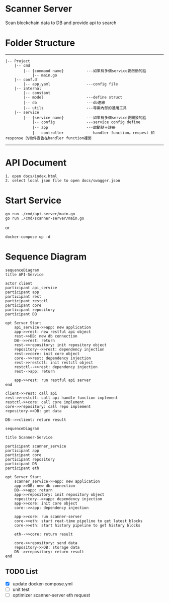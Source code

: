 # Scanner Server
Scan blockchain data to DB and provide api to search

# Folder Structure
---
    |-- Project
        |-- cmd
            |-- {command name}          ---如果有多個service要啟動的話
                |-- main.go
        |-- conf.d 
            |-- app.yaml                ---config file
        |-- internal
            |-- constant
            |-- model                   ---define struct
            |-- db                      ---db連線
            |-- utils                   ---專案內部的通用工具
        |-- service
            |-- {service name}          ---如果有多個service要開發的話
                |-- config              ---service config define
                |-- app                 ---啟動點＋註冊
                |-- controller          ---handler function。request 和 response 的物件宣告在handler function裡面

---

# API Document
```
1. open docs/index.html
2. select local json file to open docs/swagger.json
```

# Start Service
```
go run ./cmd/api-server/main.go
go run ./cmd/scanner-server/main.go
```

or
```
docker-compose up -d
```

# Sequence Diagram
```mermaid
sequenceDiagram
title API-Service

actor client
participant api_service
participant app
participant rest
participant restctl
participant core
participant repository
participant DB

opt Server Start
    api_service->>app: new application
    app->>rest: new restful api object
    rest->>DB: new db connection
    DB-->>rest: return
    rest->>repository: init repository object
    repository-->>rest: dependency injection
    rest->>core: init core object
    core-->>rest: dependency injection
    rest->>restctl: init restctl object
    restctl-->>rest: dependency injection
    rest-->app: return 

    app->>rest: run restful api server
end

client->>rest: call api
rest->>restctl: call api handle function implement
restctl->>core: call core implement
core->>repository: call repo implement
repository->>DB: get data

DB-->>client: return result

```

```mermaid
sequenceDiagram

title Scanner-Service

participant scanner_service
participant app
participant core
participant repository
participant DB
participant eth

opt Server Start
    scanner_service->>app: new application
    app->>DB: new db connection
    DB-->>app: return
    app->>repository: init repository object
    repository-->>app: dependency injection
    app->>core: init core object
    core-->>app: dependency injection

    app->>core: run scanner-server
    core->>eth: start reat-time pipeline to get latest blocks
    core->>eth: start history pipeline to get history blocks

    eth-->>core: return result

    core->>repository: send data
    repository->>DB: storage data
    DB-->>repository: return result
end

```

## TODO List

- [x] update docker-compose.yml
- [ ] unit test
- [ ] optimizer scanner-server eth request
